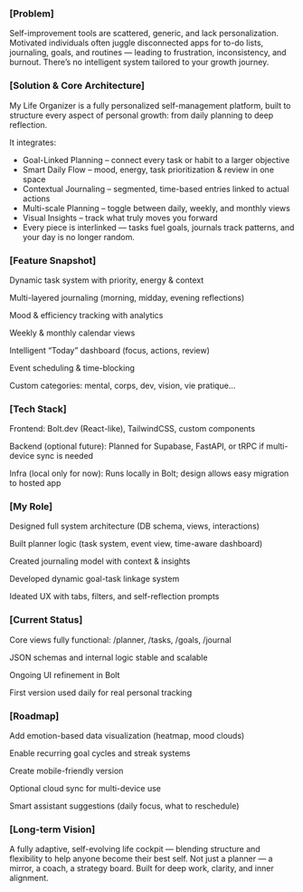 ### [Problem]
Self-improvement tools are scattered, generic, and lack personalization.
Motivated individuals often juggle disconnected apps for to-do lists, journaling, goals, and routines — leading to frustration, inconsistency, and burnout.
There’s no intelligent system tailored to your growth journey.

### [Solution & Core Architecture]
My Life Organizer is a fully personalized self-management platform, built to structure every aspect of personal growth:
from daily planning to deep reflection.

It integrates:

- Goal-Linked Planning – connect every task or habit to a larger objective
- Smart Daily Flow – mood, energy, task prioritization & review in one space
- Contextual Journaling – segmented, time-based entries linked to actual actions
- Multi-scale Planning – toggle between daily, weekly, and monthly views
- Visual Insights – track what truly moves you forward
- Every piece is interlinked — tasks fuel goals, journals track patterns, and your day is no longer random.

### [Feature Snapshot]
Dynamic task system with priority, energy & context

Multi-layered journaling (morning, midday, evening reflections)

Mood & efficiency tracking with analytics

Weekly & monthly calendar views

Intelligent “Today” dashboard (focus, actions, review)

Event scheduling & time-blocking

Custom categories: mental, corps, dev, vision, vie pratique...

### [Tech Stack]
Frontend:
Bolt.dev (React-like), TailwindCSS, custom components

Backend (optional future):
Planned for Supabase, FastAPI, or tRPC if multi-device sync is needed

Infra (local only for now):
Runs locally in Bolt; design allows easy migration to hosted app

### [My Role]
Designed full system architecture (DB schema, views, interactions)

Built planner logic (task system, event view, time-aware dashboard)

Created journaling model with context & insights

Developed dynamic goal-task linkage system

Ideated UX with tabs, filters, and self-reflection prompts

### [Current Status]
Core views fully functional: /planner, /tasks, /goals, /journal

JSON schemas and internal logic stable and scalable

Ongoing UI refinement in Bolt

First version used daily for real personal tracking

### [Roadmap]
Add emotion-based data visualization (heatmap, mood clouds)

Enable recurring goal cycles and streak systems

Create mobile-friendly version

Optional cloud sync for multi-device use

Smart assistant suggestions (daily focus, what to reschedule)

### [Long-term Vision]
A fully adaptive, self-evolving life cockpit —
blending structure and flexibility to help anyone become their best self.
Not just a planner — a mirror, a coach, a strategy board. Built for deep work, clarity, and inner alignment.